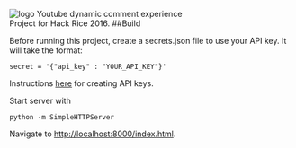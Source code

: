 
![logo](http://s21.postimg.org/ajdcgxuqv/logo_2_01.png)
Youtube dynamic comment experience
<br/>Project for Hack Rice 2016.
##Build

Before running this project, create a secrets.json file to use your API key. It will take the format:

    secret = '{"api_key" : "YOUR_API_KEY"}'

Instructions [here][1] for creating API keys.

Start server with

    python -m SimpleHTTPServer

Navigate to [http://localhost:8000/index.html](http://localhost:8000/index.html).

[1]: https://developers.google.com/youtube/registering_an_application
